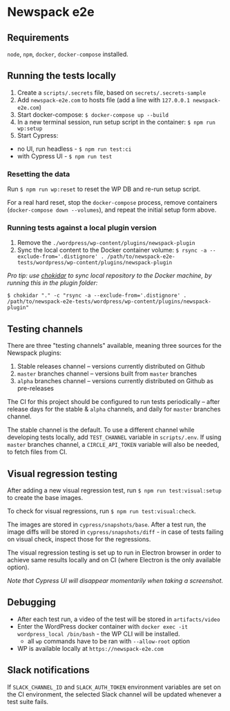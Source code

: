 # Newspack e2e

## Requirements

`node`, `npm`, `docker`, `docker-compose` installed.

## Running the tests locally

1. Create a `scripts/.secrets` file, based on `secrets/.secrets-sample`
1. Add `newspack-e2e.com` to hosts file (add a line with `127.0.0.1 newspack-e2e.com`)
1. Start docker-compose: `$ docker-compose up --build`
1. In a new terminal session, run setup script in the container: `$ npm run wp:setup`
1. Start Cypress:
  - no UI, run headless - `$ npm run test:ci`
  - with Cypress UI - `$ npm run test`

### Resetting the data

Run `$ npm run wp:reset` to reset the WP DB and re-run setup script.

For a real hard reset, stop the `docker-compose` process, remove containers (`docker-compose down --volumes`), and repeat the initial setup form above.

### Running tests against a local plugin version

1. Remove the `./wordpress/wp-content/plugins/newspack-plugin`
1. Sync the local content to the Docker container volume: `$ rsync -a --exclude-from='.distignore' . /path/to/newspack-e2e-tests/wordpress/wp-content/plugins/newspack-plugin`

_Pro tip: use [chokidar](https://www.npmjs.com/package/chokidar) to sync local repository to the Docker machine, by running this in the plugin folder:_

```
$ chokidar "." -c "rsync -a --exclude-from='.distignore' . /path/to/newspack-e2e-tests/wordpress/wp-content/plugins/newspack-plugin"
```

## Testing channels

There are three "testing channels" available, meaning three sources for the Newspack plugins:

1. Stable releases channel – versions currently distributed on Github
1. `master` branches channel – versions built from `master` branches
1. `alpha` branches channel – versions currently distributed on Github as pre-releases

The CI for this project should be configured to run tests periodically – after release days for the stable & `alpha` channels, and daily for `master` branches channel.

The stable channel is the default. To use a different channel while developing tests locally, add `TEST_CHANNEL` variable in `scripts/.env`. If using `master` branches channel, a `CIRCLE_API_TOKEN` variable will also be needed, to fetch files from CI.

## Visual regression testing

After adding a new visual regression test, run `$ npm run test:visual:setup` to create the base images.

To check for visual regressions, run `$ npm run test:visual:check`.

The images are stored in `cypress/snapshots/base`. After a test run, the image diffs will be stored in `cypress/snapshots/diff` - in case of tests failing on visual check, inspect those for the regressions.

The visual regression testing is set up to run in Electron browser in order to achieve same results locally and on CI (where Electron is the only available option).

_Note that Cypress UI will disappear momentarily when taking a screenshot._

## Debugging

- After each test run, a video of the test will be stored in `artifacts/video`
- Enter the WordPress docker container with `docker exec -it wordpress_local /bin/bash` - the WP CLI will be installed.
  - all `wp` commands have to be ran with `--allow-root` option
- WP is available locally at `https://newspack-e2e.com`

## Slack notifications

If `SLACK_CHANNEL_ID` and `SLACK_AUTH_TOKEN` environment variables are set on the CI environment, the selected Slack channel will be updated whenever a test suite fails.
